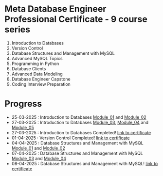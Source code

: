# Meta Database Engineer Professional Certificate - 9 course series
1. Introduction to Databases
2. Version Control
3. Database Structures and Management with MySQL
4. Advanced MySQL Topics
5. Programming in Python
6. Database Clients
7. Advanced Data Modeling
8. Database Engineer Capstone
9. Coding Interview Preparation


# Progress

- 25-03-2025 : Introduction to Databases [Module_01](Introduction_to_Databases/Module_01/README.md) and [Module_02](Introduction_to_Databases/Module_02/README.md)
- 27-03-2025 : Introduction to Databases [Module_03](Introduction_to_Databases/Module_03/README.md), [Module_04](Introduction_to_Databases/Module_04/README.md) and [Module_05](Introduction_to_Databases/Module_05/README.md)
- 27-03-2025 : Introduction to Databases Completed! [link to certificate](https://coursera.org/share/10896aab25afc994b9610a78f0c0df3f)
- 01-04-2025 : Version Control Completed! [link to certificate](https://coursera.org/share/a592741620bcd457a4d46f3479cc1958)
- 04-04-2025 : Database Structures and Management with MySQL [Module_01](Database_Structures_and_Management_with_MySQL/Module_01/README.md) and [Module_02](Database_Structures_and_Management_with_MySQL/Module_02/README.md)
- 07-04-2025 : Database Structures and Management with MySQL [Module_03](Database_Structures_and_Management_with_MySQL/Module_03/README.md) and [Module_04](Database_Structures_and_Management_with_MySQL/Module_04/README.md)
- 08-04-2025 : Database Structures and Management with MySQL! [link to certificate](https://coursera.org/share/0516993c9d5731d603277d0581aab2ff)


